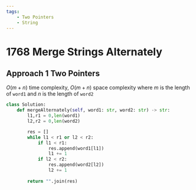 ```yaml
---
tags:
    - Two Pointers
    - String
---
```


# 1768 Merge Strings Alternately


## Approach 1 Two Pointers

$O(m+n)$ time complexity, $O(m+n)$ space complexity where $m$ is the length of `word1` and $n$ is the length of `word2`

```python
class Solution:
    def mergeAlternately(self, word1: str, word2: str) -> str:
        l1,r1 = 0,len(word1)
        l2,r2 = 0,len(word2)

        res = []
        while l1 < r1 or l2 < r2:
            if l1 < r1:
                res.append(word1[l1])
                l1 += 1
            if l2 < r2:
                res.append(word2[l2])
                l2 += 1
        
        return "".join(res)
```